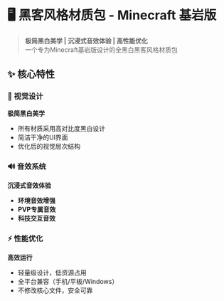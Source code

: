 # 🖥️ 黑客风格材质包 - Minecraft 基岩版

> **极简黑白美学 | 沉浸式音效体验 | 高性能优化**  
> 一个专为Minecraft基岩版设计的全黑白黑客风格材质包


## ✨ 核心特性

### 🎨 视觉设计
**极简黑白美学**  
- 所有材质采用高对比度黑白设计
- 简洁干净的UI界面
- 优化后的视觉层次结构

### 🔊 音效系统
**沉浸式音效体验**  
- **环境音效增强**
- **PVP专属音效**
- **科技交互音效**

### ⚡ 性能优化
**高效运行**  
- 轻量级设计，低资源占用
- 全平台兼容（手机/平板/Windows）
- 不修改核心文件，安全可靠
